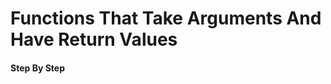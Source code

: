 # Functions That Take Arguments And Have Return Values

#### Step By Step

<script>
const rawSourceCode = `fn main() {
  let alfa = String::from("apple");
  let charlie = widget(alfa);
  println!("charlie is {charlie}");
}

fn widget(input: String) -> String {
  println!("widget got {input}");
  let bravo = String::from("berry");
  bravo
}`.split('\n')


const lineSets = [
{ 
  lines: [`0_r`, `0_r`, `0_r`, `0_r`, `0_r`, `0_r`, `0_r`, `0_r`, `0_r`, `0_r`, `0_r`],
  text: `<p></p>`
},
{ 
  lines: [`0_r`, `0_s`, `0_s`, `0_s`, `0_r`, `0_s`, `0_s`, `0_s`, `0_s`, `0_s`, `0_s`],
  text: `<p></p>`
},
{ 
  lines: [`0_c`, `0_s`, `0_s`, `0_s`, `0_c`, `0_s`, `0_r`, `0_s`, `0_s`, `0_s`, `0_r`],
  text: `<p></p>`
},
{ 
  lines: [`0_c`, `0_s`, `0_s`, `0_s`, `0_c`, `0_s`, `0_c`, `0_r`, `0_s`, `0_s`, `0_c`],
  text: `<p></p>`
},
{ 
  lines: [`0_c`, `0_s`, `0_s`, `0_s`, `0_c`, `0_s`, `0_c`, `0_c`, `0_r`, `0_s`, `0_c`],
  text: `<p></p>`
},
{ 
  lines: [`0_c`, `0_s`, `0_s`, `0_s`, `0_c`, `0_s`, `0_c`, `0_c`, `0_c`, `0_r`, `0_c`],
  text: `<p></p>`
},
{ 
  lines: [`0_c`, `0_r`, `0_s`, `0_s`, `0_c`, `0_s`, `0_c`, `0_c`, `0_c`, `0_c`, `0_c`],
  text: `<p></p>`
},
{ 
  lines: [`0_c`, `0_c`, `0_r`, `0_s`, `0_c`, `0_s`, `0_c`, `0_c`, `0_c`, `0_c`, `0_c`],
  text: `<p></p>`
},
{ 
  lines: [`0_c`, `0_c`, `0_c`, `0_r`, `0_c`, `0_s`, `0_c`, `0_c`, `0_c`, `0_c`, `0_c`],
  text: `<p></p>`
},
]
</script>

